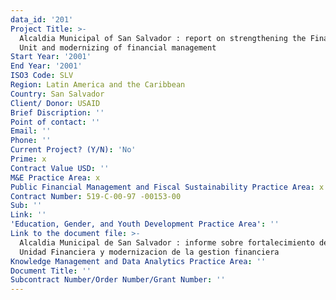 ```yaml
---
data_id: '201'
Project Title: >-
  Alcaldia Municipal of San Salvador : report on strengthening the Financial
  Unit and modernizing of financial management
Start Year: '2001'
End Year: '2001'
ISO3 Code: SLV
Region: Latin America and the Caribbean
Country: San Salvador
Client/ Donor: USAID
Brief Discription: ''
Point of contact: ''
Email: ''
Phone: ''
Current Project? (Y/N): 'No'
Prime: x
Contract Value USD: ''
M&E Practice Area: x
Public Financial Management and Fiscal Sustainability Practice Area: x
Contract Number: 519-C-00-97 -00153-00
Sub: ''
Link: ''
'Education, Gender, and Youth Development Practice Area': ''
Link to the document file: >-
  Alcaldia Municipal de San Salvador : informe sobre fortalecimiento de la
  Unidad Financiera y modernizacion de la gestion financiera
Knowledge Management and Data Analytics Practice Area: ''
Document Title: ''
Subcontract Number/Order Number/Grant Number: ''
---
```

